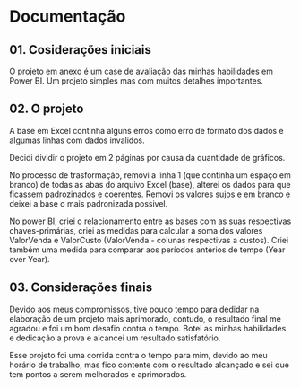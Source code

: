 # Documentação

## 01. Cosiderações iniciais
O projeto em anexo é um case de avaliação das minhas habilidades em Power BI. Um projeto simples mas com muitos detalhes importantes.


## 02. O projeto
A base em Excel continha alguns erros como erro de formato dos dados e algumas linhas com dados invalidos. 

Decidi dividir o projeto em 2 páginas por causa da quantidade de gráficos.

No processo de trasformação, removi a linha 1 (que continha um espaço em branco) de todas as abas do arquivo Excel (base), alterei os dados para que ficassem padrozinados e coerentes. Removi os valores sujos e em branco e deixei a base o mais padronizada possivel.

No power BI, criei o relacionamento entre as bases com as suas respectivas chaves-primárias, criei as medidas para calcular a soma dos valores ValorVenda e ValorCusto (ValorVenda - colunas respectivas a custos). Criei também uma medida para comparar aos períodos anterios de tempo (Year over Year).


## 03. Considerações finais
Devido aos meus compromissos, tive pouco tempo para dedidar na elaboração de um projeto mais aprimorado, contudo, o resultado final me agradou e foi um bom desafio contra o tempo. Botei as minhas habilidades e dedicação a prova e alcancei um resultado satisfatório.

Esse projeto foi uma corrida contra o tempo para mim, devido ao meu horário de trabalho, mas fico contente com o resultado alcançado e sei que tem pontos a serem melhorados e aprimorados.
